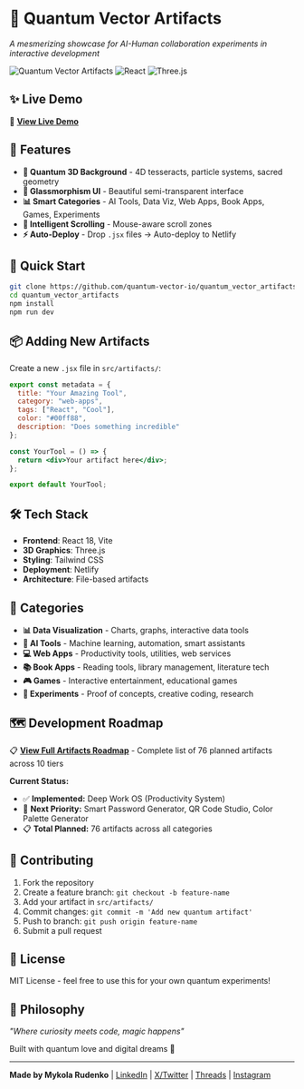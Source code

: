 # 🌌 Quantum Vector Artifacts

*A mesmerizing showcase for AI-Human collaboration experiments in interactive development*

![Quantum Vector Artifacts](https://img.shields.io/badge/quantum-artifacts-brightgreen)
![React](https://img.shields.io/badge/react-18.0+-blue)
![Three.js](https://img.shields.io/badge/three.js-latest-orange)

## ✨ Live Demo
🚀 **[View Live Demo](https://your-site-name.netlify.app)**

## 🎨 Features

- **🌌 Quantum 3D Background** - 4D tesseracts, particle systems, sacred geometry
- **🔮 Glassmorphism UI** - Beautiful semi-transparent interface
- **📊 Smart Categories** - AI Tools, Data Viz, Web Apps, Book Apps, Games, Experiments  
- **🎯 Intelligent Scrolling** - Mouse-aware scroll zones
- **⚡ Auto-Deploy** - Drop `.jsx` files → Auto-deploy to Netlify

## 🚀 Quick Start

```bash
git clone https://github.com/quantum-vector-io/quantum_vector_artifacts.git
cd quantum_vector_artifacts
npm install
npm run dev
```

## 📦 Adding New Artifacts

Create a new `.jsx` file in `src/artifacts/`:

```jsx
export const metadata = {
  title: "Your Amazing Tool",
  category: "web-apps",
  tags: ["React", "Cool"],
  color: "#00ff88",
  description: "Does something incredible"
};

const YourTool = () => {
  return <div>Your artifact here</div>;
};

export default YourTool;
```

## 🛠 Tech Stack

- **Frontend**: React 18, Vite
- **3D Graphics**: Three.js
- **Styling**: Tailwind CSS
- **Deployment**: Netlify
- **Architecture**: File-based artifacts

## 📱 Categories

- **📊 Data Visualization** - Charts, graphs, interactive data tools
- **🤖 AI Tools** - Machine learning, automation, smart assistants
- **💻 Web Apps** - Productivity tools, utilities, web services
- **📚 Book Apps** - Reading tools, library management, literature tech
- **🎮 Games** - Interactive entertainment, educational games
- **🧪 Experiments** - Proof of concepts, creative coding, research

## 🗺️ Development Roadmap

📋 **[View Full Artifacts Roadmap](./ARTIFACTS_ROADMAP.md)** - Complete list of 76 planned artifacts across 10 tiers

**Current Status:**
- ✅ **Implemented:** Deep Work OS (Productivity System)
- 🔄 **Next Priority:** Smart Password Generator, QR Code Studio, Color Palette Generator
- 📋 **Total Planned:** 76 artifacts across all categories

## 🌟 Contributing

1. Fork the repository
2. Create a feature branch: `git checkout -b feature-name`
3. Add your artifact in `src/artifacts/`
4. Commit changes: `git commit -m 'Add new quantum artifact'`
5. Push to branch: `git push origin feature-name`
6. Submit a pull request

## 📄 License

MIT License - feel free to use this for your own quantum experiments!

## 🎯 Philosophy

*"Where curiosity meets code, magic happens"*

Built with quantum love and digital dreams 🌌

---

**Made by Mykola Rudenko** | [LinkedIn](https://linkedin.com/in/mykola-rudenko-b3791b102) | [X/Twitter](https://x.com/nikolayrudenko8) | [Threads](https://threads.net/@vajra_dorje_8) | [Instagram](https://instagram.com/vajra_dorje_8)
